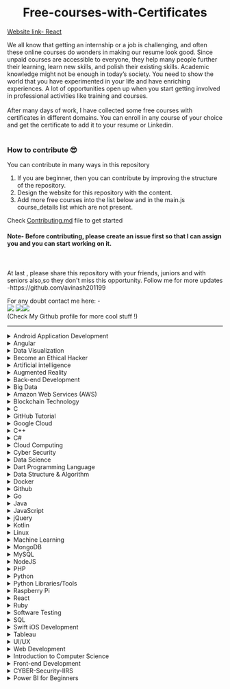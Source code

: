 <h1 align="center"> Free-courses-with-Certificates</h1>

[Website link- React](https://free-courses-with-certificates.netlify.app/)

We all know that getting an internship or a job is challenging, and often these online courses do wonders in making our resume look good. Since unpaid courses are accessible to everyone, they help many people further their learning, learn new skills, and polish their existing skills. Academic knowledge might not be enough in today’s society. You need to show the world that you have experimented in your life and have enriching experiences. A lot of opportunities open up when you start getting involved in professional activities like training and courses.<br>
<br>
After many days of work, I have collected some free courses with certificates in different domains. You can enroll in any course of your choice and get the certificate to add it to your resume or Linkedin.
<br>
<br>

### How to contribute 😎<br>

You can contribute in many ways in this repository

1. If you are beginner, then you can contribute by improving the structure of the repository. <br>
2. Design the website for this repository with the content. <br>
3. Add more free courses into the list below and in the main.js course_details list which are not present. <br>

Check [Contributing.md](https://github.com/avinash201199/Free-courses-with-Certificates/blob/main/CONTRIBUTING.md) file to get started

#### Note- Before contributing, please create an issue first so that I can assign you and you can start working on it.

<br>
<br>
At last , please share this repository with your friends, juniors and with seniors also,so they don't miss this opportunity. Follow me for more updates -https://github.com/avinash201199
<br>

For any doubt contact me here: - <br>
[<img src="https://img.icons8.com/color/50/000000/instagram-new--v2.png"/>](https://www.instagram.com/lets__code/) [<img src="https://img.icons8.com/color/48/000000/github--v3.png"/>](https://github.com/avinash201199)[<img src="https://img.icons8.com/color/48/000000/linkedin.png"/>](https://www.linkedin.com/in/avinash-singh-071b79175/)
<br>(Check My Github profile for more cool stuff !)<br>

<hr>

<details>
<summary>Android Application Development</summary>
<br>
Great Learning - Android Application Development<br>
Website-https://www.greatlearning.in/academy/learn-for-free/courses/android-application-development<br>
<br>
Udemy- Become an Android Developer from Scratch<br>
Website- https://www.udemy.com/course/become-an-android-developer-from-scratch/ <br>
<br>
Educba-Free Android App Development Course With Certification <br>
Website- https://www.educba.com/software-development/courses/free-android-app-development-course/ <br>
<br>
</details>

<details>
<summary>Angular</summary>
<br>
Sololearn - Angular + NestJS<br>
Website-https://www.sololearn.com/learning/1092<br>
<br>

<br>
Great Learning - Angular7 for beginners<br>
Website-https://www.mygreatlearning.com/academy/learn-for-free/courses/angular7-for-beginners<br>
<br>
</details>

</details>

<details>
<summary> Data Visualization</summary>
<br>
Coursera- Data Visualization using Tableau <br>
Website-https://www.mygreatlearning.com/academy/learn-for-free/courses/data-visualization-using-tableau?career_path_id=2<br>
<br>
</details>

<details>
<summary> Become an Ethical Hacker</summary>
<br>
Great Learning- Become an Ethical Hacker <br>
Website-https://www.mygreatlearning.com/academy/learn-for-free/courses/become-an-ethical-hacker<br>
<br>
</details>

<details>
<summary>Artificial intelligence</summary>
<br>
GREAT LEARNING ACADEMY- Introduction to Deep Learning<br>
Website-https://www.greatlearning.in/academy/learn-for-free/courses/introduction-to-deep-learning<br>
<br>
GREAT LEARNING ACADEMY- Computer Vision Essentials<br>
Website- https://www.greatlearning.in/academy/learn-for-free/courses/computer-vision-essentials<br>
<br>
GREAT LEARNING ACADEMY- Introduction to Tensorflow and Keras<br>
Website- https://www.greatlearning.in/academy/learn-for-free/courses/introduction-to-tensorflow-and-keras<br>
<br>
GREAT LEARNING ACADEMY- How to Build your own Chatbot using Python?<br>
Website- https://www.greatlearning.in/academy/learn-for-free/courses/how-to-build-your-own-chatbot-using-python<br>
<br>
GREAT LEARNING ACADEMY- OpenCV Tutorial<br>
Website- https://www.greatlearning.in/academy/learn-for-free/courses/face-detection-with-opencv-in-python<br>
<br>
GREAT LEARNING ACADEMY- TensorFlow Python<br>
Website- https://www.greatlearning.in/academy/learn-for-free/courses/tensorflow-python<br>
 <br>
Future Learn-Digital Skills: Artificial Intelligence<br>
 Website- https://www.futurelearn.com/courses/artificial-intelligence<br>
 <br>
UDEMY: Introduction to Artificial Intelligence in Software Testing<br>
 Website- https://www.udemy.com/course/introduction-to-artificial-intelligence-in-software-testing<br>
 
<br>
</details>

<details>
<summary>Augmented Reality</summary>
<br>
Coursera - Introduction to Augmented Reality and ARCore<br>
Website-https://www.coursera.org/learn/ar<br>
<br>
</details>

<details>
<summary>Back-end Development</summary>
<br>
FreeCodeCamp - Back End Development and APIs<br>
Website-https://www.freecodecamp.org/learn/back-end-development-and-apis<br>
<br>
Udacity - Intro to Backend<br>
Website-https://www.udacity.com/course/intro-to-backend--ud171
<br>
</details>

<details>
<summary>Big Data</summary>
<br>
GREAT LEARNING ACADEMY- Introduction to Big Data and Hadoop<br>
Website- https://www.greatlearning.in/academy/learn-for-free/courses/introduction-to-big-data-and-hadoop<br>
<br>
GREAT LEARNING ACADEMY- Introduction to Apache Hive<br>
Website- https://www.greatlearning.in/academy/learn-for-free/courses/introduction-to-apache-hive<br>
<br>
GREAT LEARNING ACADEMY- Spark Basics<br>
Website- https://www.greatlearning.in/academy/learn-for-free/courses/spark-basics<br>
<br>
 FUTURE LEARN- Big Data Analytics: Opportunities, Challenges, and the Future<br>
 Website-https://www.futurelearn.com/courses/applied-big-data-analytics
<br>
<br>
UDEMY: Essential Non Technical Skills of Effective Data Scientists<br>
 Website- https://www.udemy.com/share/104fI23@HXPESfaal6TkxBGwZVO4s8bsVUcn2pCEvhFwpop5i0kIQeGdP4BlxQn6kiJdDGm_6w==/<br>
 <br>
</details>

<details>
<summary>Amazon Web Services (AWS)</summary>
<br>
Official Website<br>
Website-https://explore.skillbuilder.aws/learn<br>
<br>
</details>

<details>
<summary>Blockchain Technology</summary>
<br>
COURSERA - Blockchain Basics<br>
Website : https://www.coursera.org/learn/blockchain-basics?ranMID=40328&ranEAID=JVFxdTr9V80&ranSiteID=JVFxdTr9V80-DVWDPTM3td0_wUL_LQyS5Q&siteID=JVFxdTr9V80-DVWDPTM3td0_wUL_LQyS5Q&utm_content=10&utm_medium=partners&utm_source=linkshare&utm_campaign=JVFxdTr9V80<br>
<br>
COGNITIVE CLASS - Blockchain Essentials<br>
Website : https://cognitiveclass.ai/courses/blockchain-course<br>
<br>
GREAT LEARNING ACADEMY - Blockchain Basics<br>
Website : https://www.greatlearning.in/academy/learn-for-free/courses/blockchain-basics<br>
<br>
DIGITALDEFYND - This page contains 10 best Blockchain free certification courses<br>
Website : https://digitaldefynd.com/best-blockchain-courses-training-and-certifications-online/#1_Blockchain_Certification_by_INSEAD_Courser<br>
<br>
PLURALSIGHT - Blockchain-Principles and Practices<br>
Website : https://www.pluralsight.com/courses/blockchain-principles-practices?clickid=w3vydT2oUxyIWE2wQIVNPydYUkBXHI1YZ05ezo0&irgwc=1&mpid=1193463&aid=7010a000001xAKZAA2&utm_medium=digital_affiliate&utm_campaign=1193463&utm_source=impactradius<br><br>
UDEMY - Free Blockchain Courses and Tutorials<br>
Website : https://www.udemy.com/topic/blockchain/free/<br>
CryptoZombies - Build DApps By Building Simple Games<br>
Website : https://cryptozombies.io/ <br>
 <br>
LEARNWEB3.IO - Become a Web3 Developer <br>
Website : https://learnweb3.io/dashboard <br>
<br>
Bitdegree - Learn Solidity with Space Doggo <br>
Website : https://www.bitdegree.org/course/learn-solidity-space-doggos <br>
</details>

<details>
<summary>C</summary>
<br>
Sololearn - C<br>
Website-https://www.sololearn.com/learning/1089<br>
<br>
GREAT LEARNING ACADEMY- C for Beginners<br>
Website-https://www.greatlearning.in/academy/learn-for-free/courses/c-for-beginners1<br>
<br>
</details>


<details>
<summary>GitHub Tutorial</summary>
<br> GitHub Tutorial for Beginners <br>
Website-(https://github.com/)<br>
<br>
GREAT LEARNING ACADEMY- GitHub Tutorial for Beginners<br>
Website-https://www.greatlearning.in/academy/learn-for-free/courses/c-for-beginners1<br>
<br>
</details>

<details>
<summary> Google Cloud </summary>
<br> 30 Days of Google Cloud <br>
Website - https://events.withgoogle.com/30daysofgooglecloud/#content <br>
<br> Google Cloud Platform for Begineers<br>
Website-https://www.mygreatlearning.com/academy/learn-for-free/courses/google-cloud-platform-for-beginners1 <br>
<br>
</details>

<details>
<summary>C++</summary>
<br>
Sololearn- C++<br>
Website- https://www.sololearn.com/learning/1051<br>
<br>
Udacity- C++<br>
Website- https://www.udacity.com/course/c-for-programmers--ud210 <br>
<br>
Great Learning - Introduction to C++<br>
Website - https://www.mygreatlearning.com/academy/learn-for-free/courses/introduction-to-c
<br>
 
 <br>
Introduction to C++ course<br>
Website - https://www.simplilearn.com/free-course-to-learn-cpp-basics-skillup
<br>
 
</details>

<details>
<summary>C#</summary>
<br>
Sololearn- C#<br>
Website- https://www.sololearn.com/learning/1080<br>
<br>
W3schools- C#<br>
Website- https://www.w3schools.com/cs/cs_exam.php<br>
<br>
Desenvolvedor IO- Iniciando com ASP.NET Core<br>
Website- https://desenvolvedor.io/curso-online-iniciando-com-asp-net-core<br>
<br>
</details>

<details>
<summary>Cloud Computing</summary>
<br>
Congnitive.ai- Introduction to Cloud<br>
Website-https://cognitiveclass.ai/courses/introduction-to-cloud<br>
<br>

GREAT LEARNING ACADEMY- Cloud Foundations<br>
Website- https://www.greatlearning.in/academy/learn-for-free/courses/cloud-foundations<br>
<br>
GREAT LEARNING ACADEMY- Cloud Foundations - Advanced<br>
Website- https://www.greatlearning.in/academy/learn-for-free/courses/cloud-foundations-advanced<br>
<br>
GREAT LEARNING ACADEMY- AWS For Beginners<br>
Website- https://www.greatlearning.in/academy/learn-for-free/courses/aws-for-beginners1<br>
<br>
GREAT LEARNING ACADEMY- Microsoft Azure Essentials<br>
Website-https://www.greatlearning.in/academy/learn-for-free/courses/microsoft-azure-essentials<br>
<br>
GREAT LEARNING ACADEMY- Google Cloud Platform for Beginners<br>
Website- https://www.greatlearning.in/academy/learn-for-free/courses/google-cloud-platform-for-beginners1<br>
<br>
GREAT LEARNING ACADEMY- Cloud Computing Architecture<br>
Website-https://www.greatlearning.in/academy/learn-for-free/courses/cloud-computing-architecture<br>
<br>

</details>

<details>
<summary>Cyber Security</summary>
<br>
GREAT LEARNING ACADEMY- Introduction to Cyber Security<br>
Website- https://www.greatlearning.in/academy/learn-for-free/courses/introduction-to-cyber-security<br>
<br>
GREAT LEARNING ACADEMY- Introduction to Ethical Hacking<br>
Website- https://www.greatlearning.in/academy/learn-for-free/courses/introduction-to-ethical-hacking<br>
<br>
GREAT LEARNING ACADEMY- Advanced Cyber Security - Threats and Governance<br>
Website- https://www.greatlearning.in/academy/learn-for-free/courses/advanced-cyber-security-threats-and-governance<br>
<br>
GREAT LEARNING ACADEMY- Ethical Hacking - Mobile Platforms and Network Architecture<br>
Website- https://www.greatlearning.in/academy/learn-for-free/courses/ethical-hacking-mobile-platforms-and-network-architecture<br>
<br>
</details>

<details>
<summary>Data Science</summary>
<br>
Sololearn- Data Science <br>
Website-https://www.sololearn.com/learning/1093<br>
<br>
Analytic Vidhya- Introduction to Python(Data Science) <br>
Website-https://courses.analyticsvidhya.com/pages/all-free-courses/<br>
<br>
cognitiveclass.ai- Introduction to Data Science<br>
Website-https://cognitiveclass.ai/courses/data-science-101<br>
<br>
cognitiveclass.ai- Data Science Methodology<br>
Website-https://cognitiveclass.ai/courses/data-science-methodology-2<br>
<br> 
cognitiveclass.ai- Data Science Tools<br>
Website-https://cognitiveclass.ai/courses/data-science-hands-open-source-tools-2<br>
<br> 
GREAT LEARNING ACADEMY- Data Science Foundations<br>
Website-https://www.greatlearning.in/academy/learn-for-free/courses/data-science-foundations<br>
<br> 
GREAT LEARNING ACADEMY- Basics of Exploratory Data Analysis<br>
Website-https://olympus.greatlearning.in/courses/13687<br>
<br> 
GREAT LEARNING ACADEMY- Probability for Data Science<br>
Website-https://www.greatlearning.in/academy/learn-for-free/courses/probability-for-data-science<br>
<br>
GREAT LEARNING ACADEMY- Statistical Methods for Decision Making<br>
Website-https://www.greatlearning.in/academy/learn-for-free/courses/statistical-methods-for-decision-making<br>
<br>
GREAT LEARNING ACADEMY- Predictive Modeling and Analytics - Regression<br>
Website-https://www.greatlearning.in/academy/learn-for-free/courses/predictive-modeling-and-analytics-regression<br>
<br>
GREAT LEARNING ACADEMY- Data Visualization using Tableau<br>
Website-https://www.greatlearning.in/academy/learn-for-free/courses/data-visualization-using-tableau<br>
<br>
GREAT LEARNING ACADEMY- Data Visualization With Power BI<br>
Website-https://www.greatlearning.in/academy/learn-for-free/courses/data-visualization-with-power-bi<br>
<br>
GREAT LEARNING ACADEMY- COVID-19 Outbreak Prediction<br>
Website-https://www.greatlearning.in/academy/learn-for-free/courses/covid-19-outbreak-prediction<br>
<br> 
GREAT LEARNING ACADEMY- Data Mining<br>
Website-https://www.greatlearning.in/academy/learn-for-free/courses/data-mining1<br>
<br>
GREAT LEARNING ACADEMY- Kaggle Competition<br>
Website-https://www.greatlearning.in/academy/learn-for-free/courses/kaggle-competition-for-beginners1<br>
<br> 
GREAT LEARNING ACADEMY- Credit Card Fraud Detection<br>
Website-https://www.greatlearning.in/academy/learn-for-free/courses/credit-card-fraud-detection<br>
<br>
DATACAMP- Class Central <br>
Website-https://www.classcentral.com/course/datacamp-intro-to-python-for-data-science-7631<br>
<br> 
Check more courses related to Data Science on Great Learning Academy<br>
Website-https://www.greatlearning.in/academy#our-courses
<br>
 JOVIAN's courses on Data Science and Machine Learning <br>
  Website-https://www.jovian.ai/
  <br>
</details>

<details>
<summary>Dart Programming Language </summary>
<br>
App Development using Dart Programming Language
Website-=
 https://alison.com/course/app-development-using-dart-programming-language?utm_source=google&utm_medium=cpc&utm_campaign=PPC_Tier-4_First-Click_Courses-_Broad_&utm_adgroup=Course-4407_App-Development-using-Dart-Programming-Language&gclid=CjwKCAjwp9qZBhBkEiwAsYFsb7WyApkstaAnVh6ENUignPoaq_xXThsE8DCwttQXfGw5tp_tbOXOrxoCADQQAvD_BwE<br>
<br>
<br>
</details>
<details>
<summary>Data Structure & Algorithm</summary>
<br>
GREAT LEARNING ACADEMY- Data Structure & Algorithms in Java for Intermediate Level<br>
Website-https://www.greatlearning.in/academy/learn-for-free/courses/master-data-structure-algorithms-in-java<br>
<br>
LEARNBAY- Data Structures and Algorithms for Tech<br>
Website-https://course.learnbay.co/dsa<br>
<br>
</details>

<details>
<summary>Docker</summary>
<br>
GREAT LEARNING ACADEMY- Docker Projects<br>
Website-https://www.greatlearning.in/academy/learn-for-free/courses/docker-projects<br>
<br>
GREAT LEARNING ACADEMY- Docker Best Practices<br>
Website-https://www.greatlearning.in/academy/learn-for-free/courses/docker-best-practices<br>
<br>
</details>

<details>
<summary>Github</summary>
<br>
GREAT LEARNING ACADEMY- GitHub Tutorial for Beginners<br>
Website-https://www.greatlearning.in/academy/learn-for-free/courses/github-tutorial-for-beginners<br>
<br> 
</details>

<details>
<summary>Go</summary>
<br>
Sololearn - Go<br>
Website-https://www.sololearn.com/learning/1164<br>
<br> 
</details>

<details>
<summary>Java</summary>
<br>
Sololearn - Java<br>
Website- https://www.sololearn.com/learning/1068<br>
<br>
Linkedin-Learning Java<br>
Website-https://www.linkedin.com/learning/learning-java-4/<br>
<br>
GeeksforGeeks- Fork Java<br>
https://practice.geeksforgeeks.org/courses/fork-java<br>
<br>
GREAT LEARNING ACADEMY- Java Programming<br>
Website-https://www.greatlearning.in/academy/learn-for-free/courses/hashing-in-java<br>
<br>
GREAT LEARNING ACADEMY- Hashing in Java<br>
Website-https://www.greatlearning.in/academy/learn-for-free/courses/java-programming<br>
<br>
upGrad- Core Java Basics<br>
Website-https://learn.upgrad.com/course/1373<br>
<br>
Infosys SpringBoard- Java Programming<br>
Website-https://infyspringboard.onwingspan.com/web/en/login?ref=%2Fapp%2Ftoc%2Flex_29959473947367270000_shared%2Foverview<br>
<br>
</details>

<details>
<summary>JavaScript</summary>
<br>
Sololearn- JavaScript<br>
Website- https://www.sololearn.com/learning/1024<br>
<br>
Java Script course by free code camp dot org<br>
Website : https://www.freecodecamp.org/learn/javascript-algorithms-and-data-structures/<br>
  <br>
</details>

<details>
<summary>jQuery</summary>
<br>
Sololearn - jQuery<br>
Website-https://www.sololearn.com/learning/1082<br>
<br> 
</details>

<details>
<summary>Kotlin</summary>
<br>
Sololearn - Kotlin<br>
Website-https://www.sololearn.com/learning/1160<br>
<br>
Udacity- Kotlin Bootcamp For Programmers <br>
Website-https://www.udacity.com/course/kotlin-bootcamp-for-programmers--ud9011 <br>
<br>
</details>

<details>
<summary>Linux</summary>
<br>
Geek University - Free Linux course<br>
Website- https://geek-university.com/course/free-linux-course/<br>
<br>
GREAT LEARNING ACADEMY- Linux Tutorial<br>
Website-https://www.greatlearning.in/academy/learn-for-free/courses/linux-tutorial<br>
<br>
</details>

<details>
<summary>Machine Learning</summary>
<br>
Google Developer Club -Machine Learning Crash Course<br>
Website-https://www.sololearn.com/learning/1094<br>
<br>
Sololearn - Machine Learning<br>
Website-https://developers.google.com/machine-learning/crash-course<br>
<br>
GREAT LEARNING ACADEMY- Basics of Machine Learning<br>
Website-https://www.greatlearning.in/academy/learn-for-free/courses/basics-of-machine-learning-1<br>
<br>
GREAT LEARNING ACADEMY- Supervised Machine Learning with Logistic Regression and Naïve Bayes<br>
Website-https://www.greatlearning.in/academy/learn-for-free/courses/supervised-machine-learning-with-logistic-regression-and-naive-bayes<br>
<br>
GREAT LEARNING ACADEMY- Supervised Machine Learning with Tree Based Models<br>
Website-https://www.greatlearning.in/academy/learn-for-free/courses/supervised-machine-learning-with-tree-based-models <br>
<br>
GREAT LEARNING ACADEMY- Unsupervised Machine Learning with K-means<br>
Website-https://www.greatlearning.in/academy/learn-for-free/courses/unsupervised-machine-learning-with-k-means <br>
<br>
GREAT LEARNING ACADEMY- Statistics for Machine Learning<br>
Website- https://www.greatlearning.in/academy/learn-for-free/courses/statistics-for-machine-learning <br>
<br>
ML with python by free code camp dot org
<br>
website : https://www.freecodecamp.org/learn/machine-learning-with-python/
<br>
DataTalksClub: ML Zoomcamp<br>
Website- https://airtable.com/shryxwLd0COOEaqXo<br>
<br>
KAGGLE- Introduction to machine learning plus other machine learning courses<br>
Website- https://www.kaggle.com/learn/intro-to-machine-learning<br>
</details>

<details>
<summary>MongoDB</summary>
<br>
GREAT LEARNING ACADEMY- Mongodb Tutorial<br>
Website-https://www.greatlearning.in/academy/learn-for-free/courses/mongodb-tutorial<br>
<br>
<br>
MongoDB University<br>
Website-https://university.mongodb.com/<br>
<br>
</details>

<details>
<summary>MySQL</summary>
<br>
Geek University- MySQL course<br>
Website- https://geek-university.com/course/mysql-course/<br>
<br>
</details>

<details>
<summary>NodeJS</summary>
<br>
SIMPLILEARN - Getting started with NodeJS<br>
Website : https://www.simplilearn.com/learn-nodejs-basics-free-course-skillup<br>
<br>
COURSERA - Server-side Development with NodeJS, Express and MongoDB<br>
Website : https://www.coursera.org/learn/server-side-nodejs?ranMID=40328&ranEAID=JVFxdTr9V80&ranSiteID=JVFxdTr9V80-BhGyVRqGfwfzbqKem2Q0Aw&siteID=JVFxdTr9V80-BhGyVRqGfwfzbqKem2Q0Aw&utm_content=10&utm_medium=partners&utm_source=linkshare&utm_campaign=JVFxdTr9V80<br>
<br>
UpGRAD - Node JS Free Online Course with Certification<br>
Website : https://www.upgrad.com/blog/node-js-free-online-course/<br>
<br>
DIGITALDEFYND - 8 Best NodeJs Certification & Courses<br>
Website : https://digitaldefynd.com/best-nodejs-courses-class-certification-online/<br>
</details>

<details>
<summary>PHP</summary>
<br>
Sololearn - PHP<br>
Website-https://www.sololearn.com/learning/1059<br>
<br>
Codecademy - Learn PHP<br>
Website-https://www.codecademy.com/learn/learn-php <br>
<br>
Simplilearn - Introduction to PHP Basics<br>
Website-https://www.simplilearn.com/learn-php-basics-free-course-skillup <br>
<br>
</details>

<details>
<summary>Python</summary>
<br>
Sololearn - Intermediate Python<br>
website-https://www.sololearn.com/learning/1158<br>
<br>
Sololearn - Python Core<br>
website- https://www.sololearn.com/learning/1073<br>
<br>
Sololearn - Python for Data Science<br>
website- https://www.sololearn.com/learning/1161<br>
<br>
Sololearn - Python Data Structures<br>
website- https://www.sololearn.com/learning/1159<br>
<br>
GeeksforGeeks - Getting Started with Python<br>
website- https://practice.geeksforgeeks.org/courses/start-with-python-kids<br>
<br>
GeeksforGeeks - Fork Python<br>
website- https://practice.geeksforgeeks.org/courses/fork-python<br>
<br>
Newton School-The complete python course for beginners <br>
Website https://my.newtonschool.co/<br>
<br>
Cognitive.ai- Python for Data Science<br>
Website-https://cognitiveclass.ai/courses/python-for-data-science<br>
<br>
Udemy- Python OOP : Object Oriented Programming in Python<br>
Website-https://www.udemy.com/course/object-oriented-python-programming<br>
<br>
Great Learning - Python Fundamentals for Beginners <br>
Website - https://www.mygreatlearning.com/academy/learn-for-free/courses/python-fundamentals-for-beginners
<br>
 <br>
edX - CS50's Introduction to Programming with Python <br>
Website -https://www.edx.org/
<br>
<br>
Simplilearn - Introduction to Programming with Python 3x <br>
Website - https://www.simplilearn.com/free-python-programming-course-skillup<br>
<br>

</details>

<details>
<summary>Python Libraries/Tools</summary>
<br>
GREAT LEARNING ACADEMY- Basics of EDA with Python<br>
Website-https://www.greatlearning.in/academy/learn-for-free/courses/basics-of-eda-with-python<br>
<br>
GREAT LEARNING ACADEMY- NumPy Tutorial<br>
Website-https://www.greatlearning.in/academy/learn-for-free/courses/numpy-tutorial<br>
<br>
GREAT LEARNING ACADEMY- Jupyter Notebook<br>
Website-https://www.greatlearning.in/academy/learn-for-free/courses/jupyter-notebook<br>
<br>
GREAT LEARNING ACADEMY- Python Matplotlib<br>
Website-https://www.greatlearning.in/academy/learn-for-free/courses/python-matplotlib<br>
<br>
GREAT LEARNING ACADEMY- Python Pandas<br>
Website-https://www.greatlearning.in/academy/learn-for-free/courses/python-pandas<br>
<br>
Coursera - Python for Everybody Specialization <br>
Website-https://www.coursera.org/specializations/python?action=enroll<br>
<br>
Coursera - Crash Course on Python<br>
Website - https://www.coursera.org/learn/python-crash-course<br>
<br>
</details>

<details>
<summary> Raspberry Pi</summary>
<br>
Geek University - Raspberry Pi free course<br>
Website-https://geek-university.com/course/raspberry-pi-free-course/<br>
<br>
</details>

<details>
<summary>React</summary>
<br>
Sololearn - React + Redux<br>
Website-https://www.sololearn.com/learning/1097<br>
<br>
Free Code Camp offers certifcations for react:
https://www.freecodecamp.org/learn/front-end-development-libraries/#sass
<br>
<br>
Infosys SpringBoard - ReactJS
Website - https://infyspringboard.onwingspan.com/web/en/login?ref=%2Fapp%2Ftoc%2Flex_10648877150323546000_shared%2Foverview
<br>
<br>
React the complete guide including Redux with certificate - Udemy
Website - https://www.udemy.com/course/react-the-complete-guide-incl-redux/
<br>
<br>

</details>

<details>
<summary>Ruby</summary>
<br>
Sololearn - Ruby<br>
Website-https://www.sololearn.com/learning/1081<br>
<br>
Udemy - Complete Ruby Tutorial for Beginners<br>
Website-https://www.udemy.com/course/ruby-tutorial-for-beginners/<br>
<br>
</details>

<details>
  <summary>Software Testing</summary>
  <br>
  Udemy - Test Automation using Selenium<br>
  Website-https://www.udemy.com/course/getting-started-with-test-automation-using-selenium/<br>
  <br>
</details>

<details>
<summary>SQL</summary>
<br>
Sololearn - SQL<br>
Website-https://www.sololearn.com/learning/1060<br>
<br>
<br>
Udemy - Advanced Databases and SQL Querying<br>
Website-https://www.udemy.com/course/advanced-tsql-querying-using-sql-2014/<br>
<br>
</details>

<details>
<summary>Swift iOS Development</summary>
<br>
Udemy - Swift iOS Developer<br>
Website-https://www.udemy.com/course/the-complete-ios-10-developer-course/<br>
<br>
</details>

<details>
<summary>Tableau</summary>
<br>
GREAT LEARNING ACADEMY- Data Visualization using Tableau<br>
Website-https://www.greatlearning.in/academy/learn-for-free/courses/data-visualization-using-tableau<br>
<br>
<br>
UDACITY- Data Visualization using Tableau<br>
https://www.udacity.com/course/data-visualization-in-tableau--ud1006
<br>
<br>
COURSERA- Data Visualization and Communication with Tableau<br>
https://www.coursera.org/learn/analytics-tableau
<br>
</details>

<details>
<summary>UI/UX</summary>
<br>
GREAT LEARNING ACADEMY- UI/UX<br>
Website-https://www.greatlearning.in/academy/learn-for-free/courses/ui-ux<br>
<br>
Linkedin- Introduction to Graphic Design<br>
Website-https://www.linkedin.com/learning/introduction-to-graphic-design-3/<br>
<br>
Linkedin-A FULL PATHWAY TO BECOME A GRAPHIC DESIGNER<br>
Website-https://opportunity.linkedin.com/skills-for-in-demand-jobs/graphic-designer?trk=li-jobsindemand-graphic-en<br>
 <br>
 Future Learn-Digital Skills: User Experience<br>
 Website-https://www.futurelearn.com/courses/digital-skills-user-experience<br>
 <br>
</details>

<details>
<summary>Web Development</summary>
<br>
Sololearn - HTML<br>
Website- https://www.sololearn.com/learning/1014<br>
<br>
Sololearn - CSS<br>
Website- https://www.sololearn.com/learning/1014<br>
<br>
Sololearn - Responsive Web Design<br>
Website- https://www.sololearn.com/learning/1162<br>
<br>
Linkedin- HTML Essential Training<br>
Website-https://www.linkedin.com/learning/html-essential-training-4/what-is-html<br>
<br>
Linkedin- JavaScript Essential Training<br>
Website-https://www.linkedin.com/learning/javascript-essential-training-3/<br>
<br>
Linkedin- Succeeding in Web Development: Full Stack and Front End<br>
Website- https://www.linkedin.com/learning/succeeding-in-web-development-full-stack-and-front-end/<br>
<br>
GREAT LEARNING ACADEMY- HTML Attributes and Tags<br>
Website-https://www.greatlearning.in/academy/learn-for-free/courses/html-attributes-and-tags<br>
<br>
GREAT LEARNING ACADEMY- Front End Development - HTML<br>
Website-https://www.greatlearning.in/academy/learn-for-free/courses/front-end-development-html<br>
<br>
GREAT LEARNING ACADEMY- Front End Development - CSS<br>
Website-https://www.greatlearning.in/academy/learn-for-free/courses/front-end-development-css<br>
<br>
GREAT LEARNING ACADEMY- Introduction to JavaScript<br>
Website-https://www.greatlearning.in/academy/learn-for-free/courses/introduction-to-javascript<br>
<br>
Geek University - Apache HTTP Server course<br>
Website-https://geek-university.com/course/apache-online-course/<br>
<br>
Responsive web design by free code camp
<br>
website : https://www.freecodecamp.org/learn/responsive-web-design/<br>
<br>
Front end developement libraries : React
<br>
website : https://www.freecodecamp.org/learn/front-end-development-libraries/
<br>
  
</details>



<details>
<summary>Introduction to Computer Science</summary>
<br>
CS50's Introduction to Computer Science<br>
Website-https://www.edx.org/course/introduction-computer-science-harvardx-cs50x<br>
<br>
edX- An introduction to the intellectual enterprises of computer science and the art of programming.<br>
 This is CS50x , Harvard University's introduction to the intellectual enterprises of computer science and the art of programming for majors and non-majors alike, with or without prior programming experience. An entry-level course taught by David J. Malan, CS50x teaches students how to think algorithmically and solve problems efficiently. Topics include abstraction, algorithms, data structures, encapsulation, resource management, security, software engineering, and web development. Languages include C, Python, SQL, and JavaScript plus CSS and HTML. Problem sets inspired by real-world domains of biology, cryptography, finance, forensics, and gaming. The on-campus version of CS50x , CS50, is Harvard's largest course.
 
 Students who earn a satisfactory score on 9 problem sets (i.e., programming assignments) and a final project are eligible for a certificate. This is a self-paced course–you may take CS50x on your own schedule.
 
 If you have any questions or concerns, please contact harvardx@harvard.edu and/or report your experience through the edX contact form.
 
Website- https://www.edx.org/course/introduction-computer-science-harvardx-cs50x<br>
<br>
</details>


<details>
<summary>Front-end Development</summary>
<br>
Coursera-  Introduction to HTML5<br>
Website- https://www.coursera.org/learn/html<br>
<br>
CodeStudio-  Fundamentals of HTML<br>
Website- https://www.codingninjas.com/codestudio/guided-paths/fundamentals-of-html<br>
<br>
CodeStudio - Fundamentals of  CSS<br>
Website- https://www.codingninjas.com/codestudio/guided-paths/fundamentals-of-css<br>
<br>
CodeStudio - Basics Of Javascript<br>
Website- https://www.codingninjas.com/codestudio/guided-paths/basics-of-javascript<br>
<br>
CodeStudio- Basics of React<br>
Website-https://www.codingninjas.com/codestudio/guided-paths/basics-of-react<br>
<br>
CodeStudio- Basics of Angular<br>
Website-https://www.codingninjas.com/codestudio/guided-paths/basics-of-angular<br>
<br>
</details>

<details>
<summary>CYBER-Security-IIRS </summary>
<br>
INDIAN INSITUTE OF REMOTE SENSING <br>
Website-https://elearning.iirs.gov.in/edusatregistration/student<br>
<br>

</details>


<details>
<summary>Power BI for Beginners</summary>
<br>
SimpliLearn <br>
Website-https://www.simplilearn.com/learn-power-bi-basics-free-course-skillup<br>
<br>
Power BI Basics free course takes you through desktop layouts, BI reports, dashboards, Power BI DAX commands, and functions. Power BI is a business analytics tool that helps analysts use interactive visualizations to create dashboards and reports. This free course will help you understand how to use Power BI tools to analyze data, create datasets, and more. 
 <br>
 
</details>


